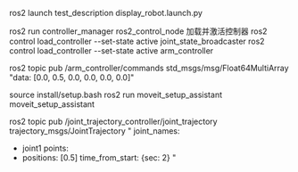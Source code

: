 ros2 launch test_description display_robot.launch.py

ros2 run controller_manager ros2_control_node 
加载并激活控制器
ros2 control load_controller --set-state active joint_state_broadcaster
ros2 control load_controller --set-state active arm_controller

ros2 topic pub /arm_controller/commands std_msgs/msg/Float64MultiArray "data: [0.0, 0.5, 0.0, 0.0, 0.0, 0.0]"



source install/setup.bash
ros2 run moveit_setup_assistant moveit_setup_assistant



ros2 topic pub /joint_trajectory_controller/joint_trajectory trajectory_msgs/JointTrajectory "
joint_names:
- joint1
points:
- positions: [0.5]
  time_from_start: {sec: 2}
"





<!-- <ros2_control name="test_System" type="system">
        <hardware>
            <plugin>gazebo_ros2_control/GazeboSystem</plugin>
        </hardware>

        <joint name="joint1">
            <command_interface name="position">
                <param name="min">-6.28</param>
                <param name="max">6.28</param>
            </command_interface>
            <state_interface name="position"/>
            <state_interface name="velocity"/>
            <state_interface name="effort"/>
        </joint>
    </ros2_control>

    <gazebo>
        <plugin name="gazebo_ros2_control" filename="libgazebo_ros2_control.so">
            <robot_param>robot_description</robot_param>
            <parameters>$(find test_description)/config/test_controllers.yaml</parameters>
        </plugin>
    </gazebo> -->